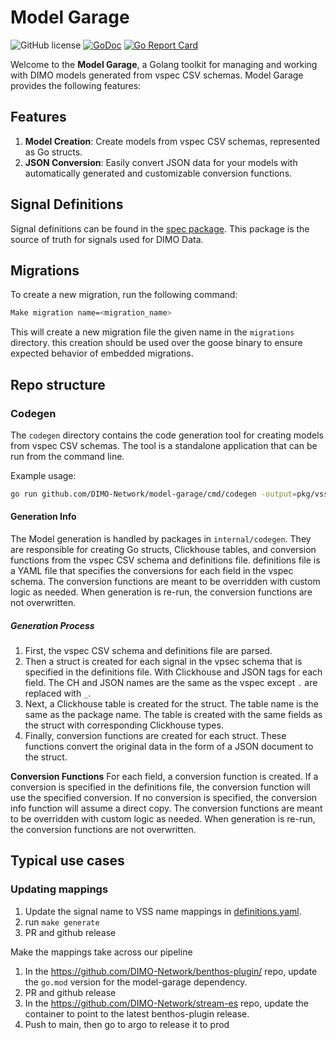 # Model Garage

![GitHub license](https://img.shields.io/badge/license-Apache%202.0-blue.svg)
[![GoDoc](https://godoc.org/github.com/DIMO-Network/model-garage?status.svg)](https://godoc.org/github.com/DIMO-Network/model-garage)
[![Go Report Card](https://goreportcard.com/badge/github.com/DIMO-Network/model-garage)](https://goreportcard.com/report/github.com/DIMO-Network/model-garage)

Welcome to the **Model Garage**, a Golang toolkit for managing and working with DIMO models generated from vspec CSV schemas. Model Garage provides the following features:

## Features

1. **Model Creation**: Create models from vspec CSV schemas, represented as Go structs.
2. **JSON Conversion**: Easily convert JSON data for your models with automatically generated and customizable conversion functions.

## Signal Definitions

Signal definitions can be found in the [spec package](./pkg/schema/spec/spec.md).
This package is the source of truth for signals used for DIMO Data.

## Migrations

To create a new migration, run the following command:

```bash
Make migration name=<migration_name>
```

This will create a new migration file the given name in the `migrations` directory.
this creation should be used over the goose binary to ensure expected behavior of embedded migrations.

## Repo structure

### Codegen

The `codegen` directory contains the code generation tool for creating models from vspec CSV schemas. The tool is a standalone application that can be run from the command line.

Example usage:

```bash
go run github.com/DIMO-Network/model-garage/cmd/codegen -output=pkg/vss  -generators=all
```

#### Generation Info

The Model generation is handled by packages in `internal/codegen`. They are responsible for creating Go structs, Clickhouse tables, and conversion functions from the vspec CSV schema and definitions file. definitions file is a YAML file that specifies the conversions for each field in the vspec schema. The conversion functions are meant to be overridden with custom logic as needed. When generation is re-run, the conversion functions are not overwritten.

##### Generation Process

1. First, the vspec CSV schema and definitions file are parsed.
2. Then a struct is created for each signal in the vpsec schema that is specified in the definitions file. With Clickhouse and JSON tags for each field. The CH and JSON names are the same as the vspec except `.` are replaced with `_`.
3. Next, a Clickhouse table is created for the struct. The table name is the same as the package name. The table is created with the same fields as the struct with corresponding Clickhouse types.
4. Finally, conversion functions are created for each struct. These functions convert the original data in the form of a JSON document to the struct.

**Conversion Functions**
For each field, a conversion function is created. If a conversion is specified in the definitions file, the conversion function will use the specified conversion. If no conversion is specified, the conversion info function will assume a direct copy. The conversion functions are meant to be overridden with custom logic as needed. When generation is re-run, the conversion functions are not overwritten.

## Typical use cases

### Updating mappings

1. Update the signal name to VSS name mappings in [definitions.yaml](./pkg/schema/spec/definitions.yaml).
2. run `make generate`
3. PR and github release

Make the mappings take across our pipeline
1. In the https://github.com/DIMO-Network/benthos-plugin/ repo, update the `go.mod` version for the model-garage dependency.
2. PR and github release
3. In the https://github.com/DIMO-Network/stream-es repo, update the container to point to the latest benthos-plugin release.
4. Push to main, then go to argo to release it to prod